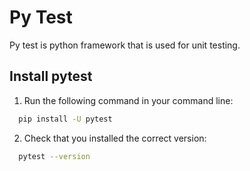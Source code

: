 # Py Test

Py test is python framework that is used for unit testing. 


## Install pytest

1. Run the following command in your command line:

```bash
  pip install -U pytest
```
2. Check that you installed the correct version:
```bash
  pytest --version
```